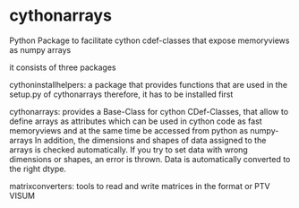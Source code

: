 # cythonarrays
Python Package to facilitate cython cdef-classes that expose memoryviews as numpy arrays

it consists of three packages

cythoninstallhelpers:
a package that provides functions that are used in the setup.py of cythonarrays
therefore, it has to be installed first

cythonarrays: 
provides a Base-Class for cython CDef-Classes, that allow to define arrays
as attributes which can be used in cython code as fast memoryviews and at the same time
be accessed from python as numpy-arrays
In addition, the dimensions and shapes of data assigned to the arrays is checked automatically.
If you try to set data with wrong dimensions or shapes, an error is thrown.
Data is automatically converted to the right dtype.

matrixconverters:
tools to read and write matrices in the format or PTV VISUM


